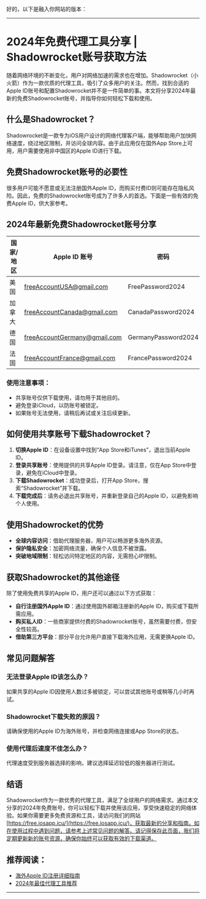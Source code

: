 好的，以下是融入你网站的版本：

---

# 2024年免费代理工具分享 | Shadowrocket账号获取方法

随着网络环境的不断变化，用户对网络加速的需求也在增加。Shadowrocket（小火箭）作为一款优质的代理工具，吸引了众多用户的关注。然而，找到合适的Apple ID账号和配置Shadowrocket并不是一件简单的事。本文将分享2024年最新的免费Shadowrocket账号，并指导你如何轻松下载和使用。

## 什么是Shadowrocket？

Shadowrocket是一款专为iOS用户设计的网络代理客户端，能够帮助用户加快网络速度，绕过地区限制，并访问全球内容。由于此应用仅在国外App Store上可用，用户需要使用非中国区的Apple ID进行下载。

## 免费Shadowrocket账号的必要性

很多用户可能不愿意或无法注册国外Apple ID，而购买付费ID则可能存在隐私风险。因此，免费的Shadowrocket账号成为了许多人的首选。下面是一些有效的免费Apple ID，供大家参考。

## 2024年最新免费Shadowrocket账号分享

| 国家/地区 | Apple ID 账号               | 密码               | 备注                       |
|------------|-----------------------------|--------------------|----------------------------|
| 美国       | freeAccountUSA@gmail.com    | FreePassword2024    | 仅限下载Shadowrocket      |
| 加拿大     | freeAccountCanada@gmail.com  | CanadaPassword2024  | 不要登录iCloud            |
| 德国       | freeAccountGermany@gmail.com | GermanyPassword2024 | 仅用于App Store登录       |
| 法国       | freeAccountFrance@gmail.com  | FrancePassword2024  | 下载后请立即注销          |

### 使用注意事项：

- 共享账号仅供下载使用，请勿用于其他目的。
- 避免登录iCloud，以防账号被锁定。
- 如果账号无法使用，请稍后再试或关注后续更新。

## 如何使用共享账号下载Shadowrocket？

1. **切换Apple ID**：在设备设置中找到“App Store和iTunes”，退出当前Apple ID。
2. **登录共享账号**：使用提供的共享Apple ID登录。请注意，仅在App Store中登录，避免在iCloud中登录。
3. **下载Shadowrocket**：成功登录后，打开App Store，搜索“Shadowrocket”并下载。
4. **下载完成后**：请务必退出共享账号，并重新登录自己的Apple ID，以避免影响个人使用。

## 使用Shadowrocket的优势

- **全球内容访问**：借助代理服务器，用户可以畅游更多海外资源。
- **保护隐私安全**：加密网络流量，确保个人信息不被泄露。
- **突破地域限制**：轻松访问特定地区的内容，无需担心IP限制。

## 获取Shadowrocket的其他途径

除了使用免费共享的Apple ID，用户还可以通过以下方式获取：

- **自行注册国外Apple ID**：通过使用国外邮箱注册新的Apple ID，购买或下载所需应用。
- **购买私人ID**：一些商家提供付费的Shadowrocket账号，虽然需要付费，但安全性较高。
- **借助第三方平台**：部分平台允许用户直接下载海外应用，无需更换Apple ID。

## 常见问题解答

### 无法登录Apple ID该怎么办？

如果共享的Apple ID因使用人数过多被锁定，可以尝试其他账号或稍等几小时再试。

### Shadowrocket下载失败的原因？

请确保使用的Apple ID为海外账号，并检查网络连接或App Store的状态。

### 使用代理后速度不佳怎么办？

代理速度受到服务器选择的影响，建议选择延迟较低的服务器进行测试。

## 结语

Shadowrocket作为一款优秀的代理工具，满足了全球用户的网络需求。通过本文分享的2024年免费账号，你可以轻松下载并使用该应用，享受快速稳定的网络体验。如果你需要更多免费资源和工具，请访问我们的网站 [https://free.iosapp.icu/](https://free.iosapp.icu/)，获取最新的分享和指南。如在使用过程中遇到问题，请参考上述常见问题的解答。请记得保存此页面，我们将定期更新新的账号资源，确保你始终可以获取有效的下载渠道。

## 推荐阅读：

- [海外Apple ID注册详细指南](#)
- [2024年最佳代理工具推荐](#)

---

